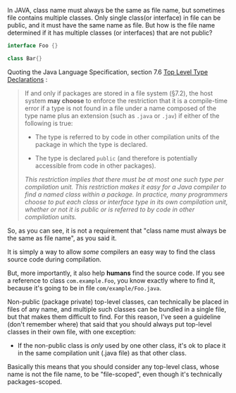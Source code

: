 In JAVA, class name must always be the same as file name, but sometimes file contains multiple classes. Only single class(or interface) in file can be public, and it must have the same name as file. But how is the file name determined if it has multiple classes (or interfaces) that are not public?

```java
interface Foo {}

class Bar{}
```
Quoting the Java Language Specification, section 7.6 [Top Level Type Declarations](https://docs.oracle.com/javase/specs/jls/se7/html/jls-7.html#jls-7.6) :

> If and only if packages are stored in a file system (§7.2), the host system **may choose** to enforce the restriction that it is a compile-time error if a type is not found in a file under a name composed of the type name plus an extension (such as `.java` or `.jav`) if either of the following is true:
> 
> - The type is referred to by code in other compilation units of the package in which the type is declared.
>     
> - The type is declared `public` (and therefore is potentially accessible from code in other packages).
>     
> 
> _This restriction implies that there must be at most one such type per compilation unit. This restriction makes it easy for a Java compiler to find a named class within a package. In practice, many programmers choose to put each class or interface type in its own compilation unit, whether or not it is public or is referred to by code in other compilation units._

So, as you can see, it is not a requirement that "class name must always be the same as file name", as you said it.

It is simply a way to allow _some_ compilers an easy way to find the class source code during compilation.

But, more importantly, it also help **humans** find the source code. If you see a reference to class `com.example.Foo`, you know exactly where to find it, because it's going to be in file `com/example/Foo.java`.

Non-public (package private) top-level classes, can technically be placed in files of any name, and multiple such classes can be bundled in a single file, but that makes them difficult to find. For this reason, I've seen a guideline (don't remember where) that said that you should always put top-level classes in their own file, with one exception:

- If the non-public class is _only_ used by one other class, it's ok to place it in the same compilation unit (.java file) as that other class.

Basically this means that you should consider any top-level class, whose name is not the file name, to be "file-scoped", even though it's technically packages-scoped.